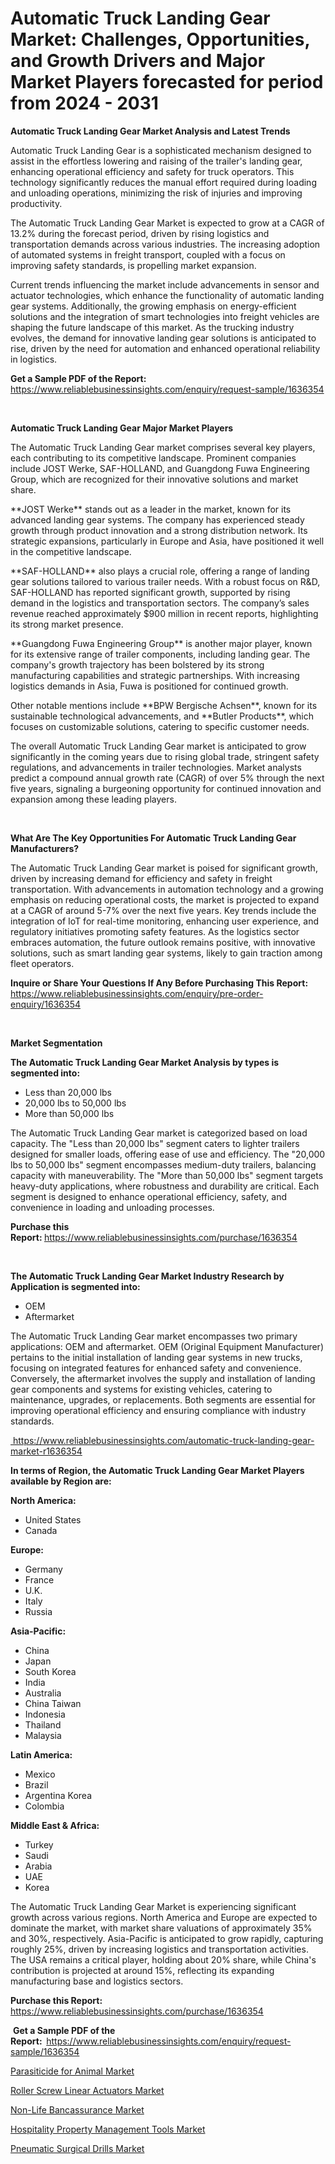 <p><h1>Automatic Truck Landing Gear Market: Challenges, Opportunities, and Growth Drivers and Major Market Players forecasted for period from 2024 - 2031</h1></p><p><strong>Automatic Truck Landing Gear Market Analysis and Latest Trends</strong></p>
<p><p>Automatic Truck Landing Gear is a sophisticated mechanism designed to assist in the effortless lowering and raising of the trailer's landing gear, enhancing operational efficiency and safety for truck operators. This technology significantly reduces the manual effort required during loading and unloading operations, minimizing the risk of injuries and improving productivity.</p><p>The Automatic Truck Landing Gear Market is expected to grow at a CAGR of 13.2% during the forecast period, driven by rising logistics and transportation demands across various industries. The increasing adoption of automated systems in freight transport, coupled with a focus on improving safety standards, is propelling market expansion. </p><p>Current trends influencing the market include advancements in sensor and actuator technologies, which enhance the functionality of automatic landing gear systems. Additionally, the growing emphasis on energy-efficient solutions and the integration of smart technologies into freight vehicles are shaping the future landscape of this market. As the trucking industry evolves, the demand for innovative landing gear solutions is anticipated to rise, driven by the need for automation and enhanced operational reliability in logistics.</p></p>
<p><strong>Get a Sample PDF of the Report:&nbsp;</strong> <a href="https://www.reliablebusinessinsights.com/enquiry/request-sample/1636354?utm_campaign=1091&utm_medium=2&utm_source=Github&utm_content=ia&utm_term=07122024&utm_id=automatic-truck-landing-gear">https://www.reliablebusinessinsights.com/enquiry/request-sample/1636354</a></p>
<p>&nbsp;</p>
<p><strong>Automatic Truck Landing Gear Major Market Players</strong></p>
<p><p>The Automatic Truck Landing Gear market comprises several key players, each contributing to its competitive landscape. Prominent companies include JOST Werke, SAF-HOLLAND, and Guangdong Fuwa Engineering Group, which are recognized for their innovative solutions and market share.</p><p>**JOST Werke** stands out as a leader in the market, known for its advanced landing gear systems. The company has experienced steady growth through product innovation and a strong distribution network. Its strategic expansions, particularly in Europe and Asia, have positioned it well in the competitive landscape.</p><p>**SAF-HOLLAND** also plays a crucial role, offering a range of landing gear solutions tailored to various trailer needs. With a robust focus on R&D, SAF-HOLLAND has reported significant growth, supported by rising demand in the logistics and transportation sectors. The company’s sales revenue reached approximately $900 million in recent reports, highlighting its strong market presence.</p><p>**Guangdong Fuwa Engineering Group** is another major player, known for its extensive range of trailer components, including landing gear. The company's growth trajectory has been bolstered by its strong manufacturing capabilities and strategic partnerships. With increasing logistics demands in Asia, Fuwa is positioned for continued growth. </p><p>Other notable mentions include **BPW Bergische Achsen**, known for its sustainable technological advancements, and **Butler Products**, which focuses on customizable solutions, catering to specific customer needs.</p><p>The overall Automatic Truck Landing Gear market is anticipated to grow significantly in the coming years due to rising global trade, stringent safety regulations, and advancements in trailer technologies. Market analysts predict a compound annual growth rate (CAGR) of over 5% through the next five years, signaling a burgeoning opportunity for continued innovation and expansion among these leading players.</p></p>
<p>&nbsp;</p>
<p><strong>What Are The Key Opportunities For Automatic Truck Landing Gear Manufacturers?</strong></p>
<p><p>The Automatic Truck Landing Gear market is poised for significant growth, driven by increasing demand for efficiency and safety in freight transportation. With advancements in automation technology and a growing emphasis on reducing operational costs, the market is projected to expand at a CAGR of around 5-7% over the next five years. Key trends include the integration of IoT for real-time monitoring, enhancing user experience, and regulatory initiatives promoting safety features. As the logistics sector embraces automation, the future outlook remains positive, with innovative solutions, such as smart landing gear systems, likely to gain traction among fleet operators.</p></p>
<p><strong>Inquire or Share Your Questions If Any Before Purchasing This Report:</strong> <a href="https://www.reliablebusinessinsights.com/enquiry/pre-order-enquiry/1636354?utm_campaign=1091&utm_medium=2&utm_source=Github&utm_content=ia&utm_term=07122024&utm_id=automatic-truck-landing-gear">https://www.reliablebusinessinsights.com/enquiry/pre-order-enquiry/1636354</a></p>
<p>&nbsp;</p>
<p><strong>Market Segmentation</strong></p>
<p><strong>The Automatic Truck Landing Gear Market Analysis by types is segmented into:</strong></p>
<p><ul><li>Less than 20,000 lbs</li><li>20,000 lbs to 50,000 lbs</li><li>More than 50,000 lbs</li></ul></p>
<p><p>The Automatic Truck Landing Gear market is categorized based on load capacity. The "Less than 20,000 lbs" segment caters to lighter trailers designed for smaller loads, offering ease of use and efficiency. The "20,000 lbs to 50,000 lbs" segment encompasses medium-duty trailers, balancing capacity with maneuverability. The "More than 50,000 lbs" segment targets heavy-duty applications, where robustness and durability are critical. Each segment is designed to enhance operational efficiency, safety, and convenience in loading and unloading processes.</p></p>
<p><strong>Purchase this Report:&nbsp;</strong><a href="https://www.reliablebusinessinsights.com/purchase/1636354?utm_campaign=1091&utm_medium=2&utm_source=Github&utm_content=ia&utm_term=07122024&utm_id=automatic-truck-landing-gear">https://www.reliablebusinessinsights.com/purchase/1636354</a></p>
<p>&nbsp;</p>
<p><strong>The Automatic Truck Landing Gear Market Industry Research by Application is segmented into:</strong></p>
<p><ul><li>OEM</li><li>Aftermarket</li></ul></p>
<p><p>The Automatic Truck Landing Gear market encompasses two primary applications: OEM and aftermarket. OEM (Original Equipment Manufacturer) pertains to the initial installation of landing gear systems in new trucks, focusing on integrated features for enhanced safety and convenience. Conversely, the aftermarket involves the supply and installation of landing gear components and systems for existing vehicles, catering to maintenance, upgrades, or replacements. Both segments are essential for improving operational efficiency and ensuring compliance with industry standards.</p></p>
<p><a href="https://www.reliablebusinessinsights.com/automatic-truck-landing-gear-market-r1636354?utm_campaign=1091&utm_medium=2&utm_source=Github&utm_content=ia&utm_term=07122024&utm_id=automatic-truck-landing-gear">&nbsp;https://www.reliablebusinessinsights.com/automatic-truck-landing-gear-market-r1636354</a></p>
<p><strong>In terms of Region, the Automatic Truck Landing Gear Market Players available by Region are:</strong></p>
<p>
    <p> <strong> North America: </strong>
        <ul>
            <li>United States</li>
            <li>Canada</li>
        </ul>
        </p> 
    <p> <strong> Europe: </strong>
        <ul>
            <li>Germany</li>
            <li>France</li>
            <li>U.K.</li>
            <li>Italy</li>
            <li>Russia</li>
        </ul>
        </p> 
    <p> <strong> Asia-Pacific: </strong>
        <ul>
            <li>China</li>
            <li>Japan</li>
            <li>South Korea</li>
            <li>India</li>
            <li>Australia</li>
            <li>China Taiwan</li>
            <li>Indonesia</li>
            <li>Thailand</li>
            <li>Malaysia</li>
        </ul>
        </p> 
    <p> <strong> Latin America: </strong>
        <ul>
            <li>Mexico</li>
            <li>Brazil</li>
            <li>Argentina Korea</li>
            <li>Colombia</li>
        </ul>
        </p> 
    <p> <strong> Middle East & Africa: </strong>
        <ul>
            <li>Turkey</li>
            <li>Saudi</li>
            <li>Arabia</li>
            <li>UAE</li>
            <li>Korea</li>
        </ul>
    </p>
    </p>
<p><p>The Automatic Truck Landing Gear Market is experiencing significant growth across various regions. North America and Europe are expected to dominate the market, with market share valuations of approximately 35% and 30%, respectively. Asia-Pacific is anticipated to grow rapidly, capturing roughly 25%, driven by increasing logistics and transportation activities. The USA remains a critical player, holding about 20% share, while China's contribution is projected at around 15%, reflecting its expanding manufacturing base and logistics sectors.</p></p>
<p><strong>Purchase this Report: </strong><a href="https://www.reliablebusinessinsights.com/purchase/1636354?utm_campaign=1091&utm_medium=2&utm_source=Github&utm_content=ia&utm_term=07122024&utm_id=automatic-truck-landing-gear">https://www.reliablebusinessinsights.com/purchase/1636354</a></p>
<p>&nbsp;<strong>Get a Sample PDF of the Report:&nbsp;&nbsp;</strong><a href="https://www.reliablebusinessinsights.com/enquiry/request-sample/1636354?utm_campaign=1091&utm_medium=2&utm_source=Github&utm_content=ia&utm_term=07122024&utm_id=automatic-truck-landing-gear">https://www.reliablebusinessinsights.com/enquiry/request-sample/1636354</a></p>
<p><strong></strong></p>
<p><p><a href="https://issuu.com/reportprime-2/docs/parasiticide-for-animal-market-size-2030.pptx?utm_campaign=1091&utm_medium=2&utm_source=Github&utm_content=ia&utm_term=07122024&utm_id=automatic-truck-landing-gear">Parasiticide for Animal Market</a></p><p><a href="https://issuu.com/reportprime-2/docs/roller-screw-linear-actuators-market-size-2030.ppt?utm_campaign=1091&utm_medium=2&utm_source=Github&utm_content=ia&utm_term=07122024&utm_id=automatic-truck-landing-gear">Roller Screw Linear Actuators Market</a></p><p><a href="https://www.linkedin.com/pulse/market-growth-potential-forecast-non-life-bancassurance-size-ha7kf?utm_campaign=1091&utm_medium=2&utm_source=Github&utm_content=ia&utm_term=07122024&utm_id=automatic-truck-landing-gear">Non-Life Bancassurance Market</a></p><p><a href="https://www.linkedin.com/pulse/the-hashub-gdiff?utm_campaign=1091&utm_medium=2&utm_source=Github&utm_content=ia&utm_term=07122024&utm_id=automatic-truck-landing-gear">Hospitality Property Management Tools Market</a></p><p><a href="https://github.com/seanmcma708/Market-Research-Report-List-1/blob/main/pneumatic-surgical-drills-market.md?utm_campaign=1091&utm_medium=2&utm_source=Github&utm_content=ia&utm_term=07122024&utm_id=automatic-truck-landing-gear">Pneumatic Surgical Drills Market</a></p></p>